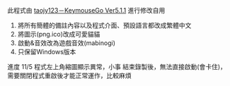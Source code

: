此程式由 [taojy123－KeymouseGo Ver5.1.1](taojy123.github.io/KeymouseGo) 進行修改自用

1. 將所有簡體的備註內容以及程式介面、預設語言都改成繁體中文
2. 將圖示(png.ico)改成可愛貓貓
3. 啟動&音效改為遊戲音效(mabinogi)
4. 只保留Windows版本

進度 11/5
程式左上角縮圖顯示異常，小事
結束錄製後，無法直接啟動(會卡住)，需要關閉程式重啟後才能正常運作，比較麻煩